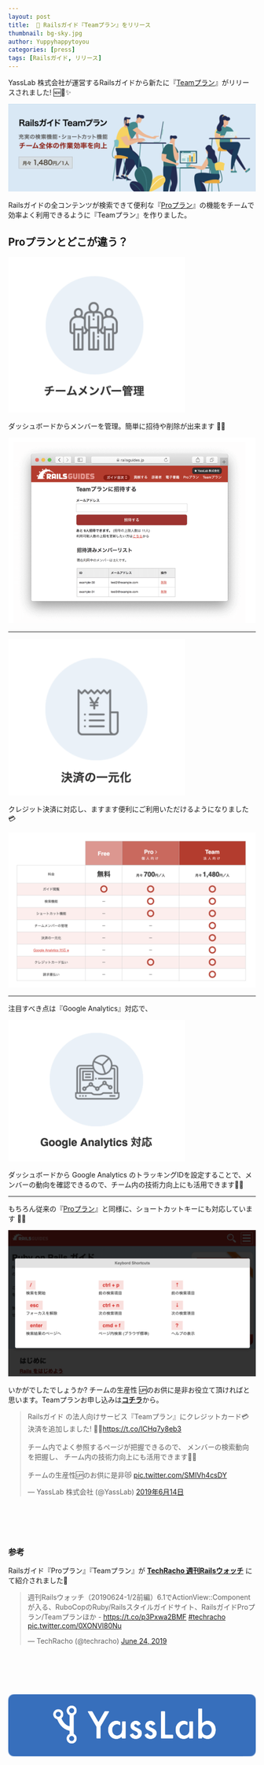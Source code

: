 ```yaml
---
layout: post
title:  🚀 Railsガイド『Teamプラン』をリリース
thumbnail: bg-sky.jpg
author: Yuppyhappytoyou
categories: [press]
tags: [Railsガイド, リリース]
---
```


YassLab 株式会社が運営するRailsガイドから新たに『[Teamプラン](https://railsguides.jp/team)』がリリースされました! 🆕🚀✨

![カバー画像：Teamプラン](/img/news/guides-cover.png)

Railsガイドの全コンテンツが検索できて便利な『[Proプラン](https://railsguides.jp/pro)』の機能をチームで効率よく利用できるように『Teamプラン』を作りました。

## Proプランとどこが違う？

<div aline="center">
  <img alt="チームメンバー管理" src="/img/news/guides-member.png" width="360px">
</div>

ダッシュボードからメンバーを管理。簡単に招待や削除が出来ます 👥✨

![ダッシュボード画面](/img/news/guides-dashboard.png)

-----

<div aline="center">
  <img alt="決済の一元化" src="/img/news/guides-payment.png" width="360px">
</div>

クレジット決済に対応し、ますます便利にご利用いただけるようになりました 💳

![機能のまとめ](/img/news/guides-features.png)

-----

注目すべき点は『Google Analytics』対応で、

<div aline="center">
  <img alt="Google Analytics 対応" src="/img/news/guides-ga.png" width="360px">
</div>

ダッシュボードから Google Analytics のトラッキングIDを設定することで、メンバーの動向を確認できるので、チーム内の技術力向上にも活用できます💪✨

-----

もちろん従来の『[Proプラン](https://railsguides.jp/pro)』と同様に、ショートカットキーにも対応しています 🔧💨

![ショートカットキー対応](/img/news/guides-shortcuts.png)

いかがでしたでしょうか? チームの生産性 🆙のお供に是非お役立て頂ければと思います。Teamプランお申し込みは[**コチラ**](https://railsguides.jp/team)から。

<div style="margin-bottom: 100px;">
  <blockquote class="twitter-tweet tw-align-center" data-lang="ja"><p lang="ja" dir="ltr">Railsガイド の法人向けサービス『Teamプラン』にクレジットカード💳決済を追加しました! 🎉✨<a href="https://t.co/ICHq7y8eb3">https://t.co/ICHq7y8eb3</a><br><br>チーム内でよく参照するページが把握できるので、 メンバーの検索動向を把握し、 チーム内の技術力向上にも活用できます👥✨<br><br>チームの生産性🆙のお供に是非😻 <a href="https://t.co/SMIVh4csDY">pic.twitter.com/SMIVh4csDY</a></p>&mdash; YassLab 株式会社 (@YassLab) <a href="https://twitter.com/YassLab/status/1139371152810188801?ref_src=twsrc%5Etfw">2019年6月14日</a></blockquote>
  <script async src="https://platform.twitter.com/widgets.js" charset="utf-8"></script>
</div>

### 参考

Railsガイド『Proプラン』『Teamプラン』が [**TechRacho 週刊Railsウォッチ**](https://techracho.bpsinc.jp/hachi8833/2019_06_24/76423#2-3) にて紹介されました🎉

<div style="margin-bottom: 100px;">
  <blockquote class="twitter-tweet" data-partner="tweetdeck"><p lang="ja" dir="ltr">週刊Railsウォッチ（20190624-1/2前編）6.1でActionView::Componentが入る、RuboCopのRuby/Railsスタイルガイドサイト、RailsガイドProプラン/Teamプランほか - <a href="https://t.co/p3Pxwa2BMF">https://t.co/p3Pxwa2BMF</a> <a href="https://twitter.com/hashtag/techracho?src=hash&amp;ref_src=twsrc%5Etfw">#techracho</a> <a href="https://t.co/0XONVl80Nu">pic.twitter.com/0XONVl80Nu</a></p>&mdash; TechRacho (@techracho) <a href="https://twitter.com/techracho/status/1143074010269306880?ref_src=twsrc%5Etfw">June 24, 2019</a></blockquote>
</div>


[![YassLab Inc.](/img/logos/800x200.png)](/)
